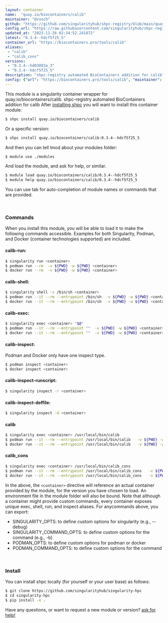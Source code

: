```yaml
---
layout: container
name:  "quay.io/biocontainers/calib"
maintainer: "@vsoch"
github: "https://github.com/singularityhub/shpc-registry/blob/main/quay.io/biocontainers/calib/container.yaml"
config_url: "https://raw.githubusercontent.com/singularityhub/shpc-registry/main/quay.io/biocontainers/calib/container.yaml"
updated_at: "2023-11-26 02:34:52.241872"
latest: "0.3.4--hdcf5f25_5"
container_url: "https://biocontainers.pro/tools/calib"
aliases:
 - "calib"
 - "calib_cons"
versions:
 - "0.3.4--hd03093a_3"
 - "0.3.4--hdcf5f25_5"
description: "shpc-registry automated BioContainers addition for calib"
config: {"url": "https://biocontainers.pro/tools/calib", "maintainer": "@vsoch", "description": "shpc-registry automated BioContainers addition for calib", "latest": {"0.3.4--hdcf5f25_5": "sha256:31178d7e1c849d9fb68146c1abda0fc11af12ee0c499e0001887c0a694d46162"}, "tags": {"0.3.4--hd03093a_3": "sha256:3c6e3dfd1c7d09da5b9174ae9e4fa2c4d1627ab1366dbe9632e3894790e4a5f0", "0.3.4--hdcf5f25_5": "sha256:31178d7e1c849d9fb68146c1abda0fc11af12ee0c499e0001887c0a694d46162"}, "docker": "quay.io/biocontainers/calib", "aliases": {"calib": "/usr/local/bin/calib", "calib_cons": "/usr/local/bin/calib_cons"}}
---
```


This module is a singularity container wrapper for quay.io/biocontainers/calib.
shpc-registry automated BioContainers addition for calib
After [installing shpc](#install) you will want to install this container module:


```bash
$ shpc install quay.io/biocontainers/calib
```

Or a specific version:

```bash
$ shpc install quay.io/biocontainers/calib:0.3.4--hdcf5f25_5
```

And then you can tell lmod about your modules folder:

```bash
$ module use ./modules
```

And load the module, and ask for help, or similar.

```bash
$ module load quay.io/biocontainers/calib/0.3.4--hdcf5f25_5
$ module help quay.io/biocontainers/calib/0.3.4--hdcf5f25_5
```

You can use tab for auto-completion of module names or commands that are provided.

<br>

### Commands

When you install this module, you will be able to load it to make the following commands accessible.
Examples for both Singularity, Podman, and Docker (container technologies supported) are included.

#### calib-run:

```bash
$ singularity run <container>
$ podman run --rm  -v ${PWD} -w ${PWD} <container>
$ docker run --rm  -v ${PWD} -w ${PWD} <container>
```

#### calib-shell:

```bash
$ singularity shell -s /bin/sh <container>
$ podman run --it --rm --entrypoint /bin/sh  -v ${PWD} -w ${PWD} <container>
$ docker run --it --rm --entrypoint /bin/sh  -v ${PWD} -w ${PWD} <container>
```

#### calib-exec:

```bash
$ singularity exec <container> "$@"
$ podman run --it --rm --entrypoint ""  -v ${PWD} -w ${PWD} <container> "$@"
$ docker run --it --rm --entrypoint ""  -v ${PWD} -w ${PWD} <container> "$@"
```

#### calib-inspect:

Podman and Docker only have one inspect type.

```bash
$ podman inspect <container>
$ docker inspect <container>
```

#### calib-inspect-runscript:

```bash
$ singularity inspect -r <container>
```

#### calib-inspect-deffile:

```bash
$ singularity inspect -d <container>
```


#### calib

```bash
$ singularity exec <container> /usr/local/bin/calib
$ podman run --it --rm --entrypoint /usr/local/bin/calib   -v ${PWD} -w ${PWD} <container> -c " $@"
$ docker run --it --rm --entrypoint /usr/local/bin/calib   -v ${PWD} -w ${PWD} <container> -c " $@"
```


#### calib_cons

```bash
$ singularity exec <container> /usr/local/bin/calib_cons
$ podman run --it --rm --entrypoint /usr/local/bin/calib_cons   -v ${PWD} -w ${PWD} <container> -c " $@"
$ docker run --it --rm --entrypoint /usr/local/bin/calib_cons   -v ${PWD} -w ${PWD} <container> -c " $@"
```



In the above, the `<container>` directive will reference an actual container provided
by the module, for the version you have chosen to load. An environment file in the
module folder will also be bound. Note that although a container
might provide custom commands, every container exposes unique exec, shell, run, and
inspect aliases. For anycommands above, you can export:

 - SINGULARITY_OPTS: to define custom options for singularity (e.g., --debug)
 - SINGULARITY_COMMAND_OPTS: to define custom options for the command (e.g., -b)
 - PODMAN_OPTS: to define custom options for podman or docker
 - PODMAN_COMMAND_OPTS: to define custom options for the command

<br>

### Install

You can install shpc locally (for yourself or your user base) as follows:

```bash
$ git clone https://github.com/singularityhub/singularity-hpc
$ cd singularity-hpc
$ pip install -e .
```

Have any questions, or want to request a new module or version? [ask for help!](https://github.com/singularityhub/singularity-hpc/issues)